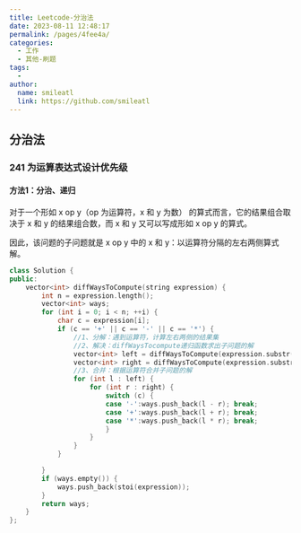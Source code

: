 ```yaml
---
title: Leetcode-分治法
date: 2023-08-11 12:48:17
permalink: /pages/4fee4a/
categories:
  - 工作
  - 其他-刷题
tags:
  - 
author: 
  name: smileatl
  link: https://github.com/smileatl
---
```

## 分治法 

### 241 为运算表达式设计优先级

#### 方法1：分治、递归

对于一个形如 x op y（op 为运算符，x 和 y 为数） 的算式而言，它的结果组合取决于 x 和 y 的结果组合数，而 x 和 y 又可以写成形如 x op y 的算式。

因此，该问题的子问题就是 x op y 中的 x 和 y：以运算符分隔的左右两侧算式解。

```cpp
class Solution {
public:
	vector<int> diffWaysToCompute(string expression) {
		int n = expression.length();
		vector<int> ways;
		for (int i = 0; i < n; ++i) {
			char c = expression[i];
			if (c == '+' || c == '-' || c == '*') {
				//1、分解：遇到运算符，计算左右两侧的结果集
				//2、解决：diffWaysTocompute递归函数求出子问题的解
				vector<int> left = diffWaysToCompute(expression.substr(0, i));
				vector<int> right = diffWaysToCompute(expression.substr(i + 1));
				//3、合并：根据运算符合并子问题的解
				for (int l : left) {
					for (int r : right) {
						switch (c) {
						case '-':ways.push_back(l - r); break;
						case '+':ways.push_back(l + r); break;
						case '*':ways.push_back(l * r); break;
						}
					}
				}
			}

		}
		if (ways.empty()) {
			ways.push_back(stoi(expression));
		}
		return ways;
	}
};
```